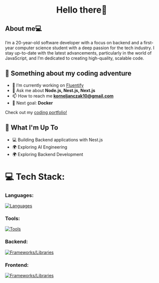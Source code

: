 

<h1 align="center">Hello there👋</h1>

<h2 align="left">About me💻</h2>
I’m a 20-year-old software developer with a focus on backend and a first-year computer science student with a deep passion for the tech industry. I stay up-to-date with the latest advancements, particularly in the world of JavaScript, and I’m dedicated to creating high-quality, scalable code. 
 
## 🤖 Something about my coding adventure ##

- 🔭 I’m currently working on <a href="https://github.com/KornelJanczak/Fluentify" target="_blank">Fluentify</a>
- 💬 Ask me about **Node.js, Nest.js, Next.js**
- 📫 How to reach me **korneljanczak10@gmail.com**
- 🎯 Next goal: **Docker**

Check out my [coding portfolio!](https://kornel-janczak.com)

## 🚀 What I'm Up To

- 💻 Building Backend applications with Nest.js
- 🌍 Exploring AI Engineering
- 🌍 Exploring Backend Development


# 💻 Tech Stack:

### Languages:
[![Languages](https://skillicons.dev/icons?i=ts,js&perline=6)](https://skillicons.dev)

### Tools:
[![Tools](https://skillicons.dev/icons?i=postman,git,docker,linux,aws,nginx,graphql&perline=6)](https://skillicons.dev)

### Backend:
[![Frameworks/Libraries](https://skillicons.dev/icons?i=nestjs,nodejs,express,postgresql&perline=7)](https://skillicons.dev)

### Frontend:
[![Frameworks/Libraries](https://skillicons.dev/icons?i=nextjs,react,tailwindcss&perline=7)](https://skillicons.dev)
